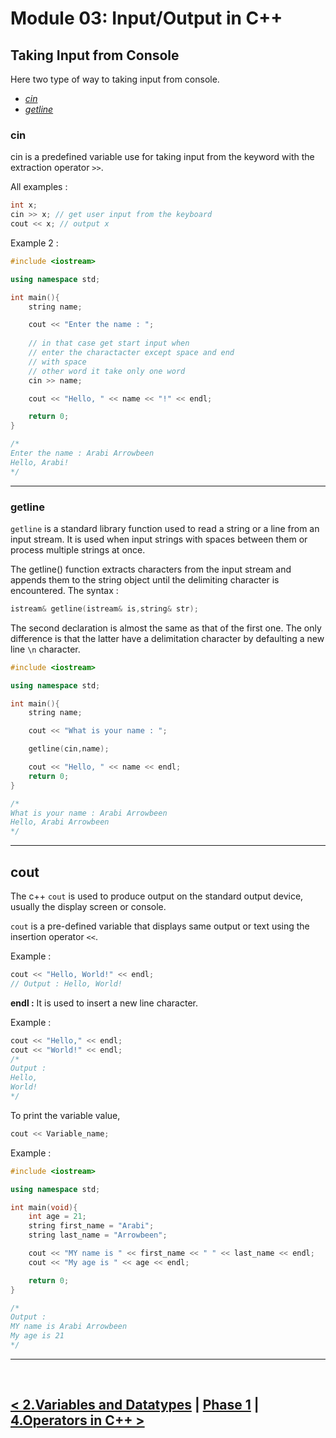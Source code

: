 Module 03: Input/Output in C++
=================

## Taking Input from Console

Here two type of way to taking input from console. 

- *[cin](#cin)*
- *[getline](#getline)*

### cin
cin is a predefined variable use for taking input from the keyword with the extraction operator `>>`.

All examples : 

```cpp
int x;
cin >> x; // get user input from the keyboard
cout << x; // output x
```

Example 2 :
```cpp
#include <iostream>

using namespace std;

int main(){
    string name;

    cout << "Enter the name : ";
    
    // in that case get start input when 
    // enter the charactacter except space and end
    // with space
    // other word it take only one word
    cin >> name;

    cout << "Hello, " << name << "!" << endl;

    return 0;
}

/*
Enter the name : Arabi Arrowbeen
Hello, Arabi!
*/
```

<hr />

### getline
`getline` is a standard library function used to read a string or a line from an input stream. It is used when input strings with spaces between them or process multiple strings at once.

The getline() function extracts characters from the input stream and appends them to the string object until the delimiting character is encountered. The syntax : 

```cpp
istream& getline(istream& is,string& str);
```
The second declaration is almost the same as that of the first one. The only difference is that the latter have a delimitation character by defaulting a new line `\n` character.

```cpp
#include <iostream>

using namespace std;

int main(){
    string name;

    cout << "What is your name : ";

    getline(cin,name);

    cout << "Hello, " << name << endl;
    return 0;
}

/*
What is your name : Arabi Arrowbeen
Hello, Arabi Arrowbeen
*/
```

<hr />

## cout
The c++ `cout` is used to produce output on the standard output device, usually the display screen or console.

`cout` is a pre-defined variable that displays same output or text using the insertion operator `<<`.

Example : 
```cpp
cout << "Hello, World!" << endl;
// Output : Hello, World!
```

**endl :** It is used to insert a new line character.

Example : 
```cpp
cout << "Hello," << endl;
cout << "World!" << endl;
/*
Output :
Hello,
World!
*/
```

To print the variable value, 

```cpp
cout << Variable_name;
```

Example : 
```cpp
#include <iostream>

using namespace std;

int main(void){
    int age = 21;
    string first_name = "Arabi";
    string last_name = "Arrowbeen";

    cout << "MY name is " << first_name << " " << last_name << endl;
    cout << "My age is " << age << endl;

    return 0;
}

/*
Output : 
MY name is Arabi Arrowbeen
My age is 21
*/
```

<hr />
<br />

[< 2.Variables and Datatypes](../02.variables_and_datatypes/note.md) | [Phase 1](./../phase_1.md) | [4.Operators in C++ >](./../04.operators_in_cpp/note.md)
--------------